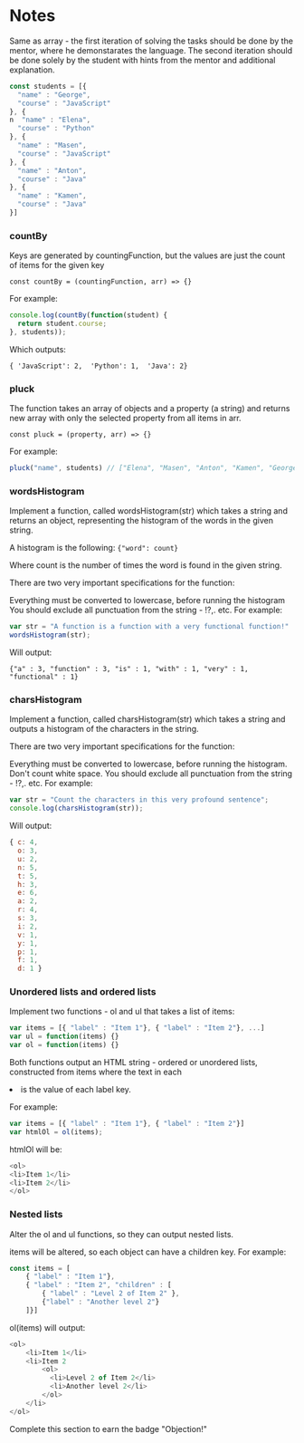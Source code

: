 # Notes
Same as array - the first iteration of solving the tasks should be done by the mentor, where he demonstarates the language. The second iteration should be done solely by the student with hints from the mentor and additional explanation.

```js
const students = [{
  "name" : "George",
  "course" : "JavaScript"
}, {
n  "name" : "Elena",
  "course" : "Python"
}, {
  "name" : "Masen",
  "course" : "JavaScript"
}, {
  "name" : "Anton",
  "course" : "Java"
}, {
  "name" : "Kamen",
  "course" : "Java"
}]
```

### countBy
Keys are generated by countingFunction, but the values are just the count of items for the given key

`const countBy = (countingFunction, arr) => {}`

For example:
```js
console.log(countBy(function(student) {
  return student.course;
}, students));
```
Which outputs:

`{ 'JavaScript': 2,  'Python': 1,  'Java': 2}`

### pluck
The function takes an array of objects and a property (a string) and returns new array with only the selected property from all items in arr.

`const pluck = (property, arr) => {}`

For example:

```js
pluck("name", students) // ["Elena", "Masen", "Anton", "Kamen", "George"]
```

### wordsHistogram
Implement a function, called wordsHistogram(str) which takes a string and returns an object, representing the histogram of the words in the given string.

A histogram is the following:
`{"word": count}`

Where count is the number of times the word is found in the given string.

There are two very important specifications for the function:

Everything must be converted to lowercase, before running the histogram
You should exclude all punctuation from the string - !?,. etc.
For example:

```js
var str = "A function is a function with a very functional function!"
wordsHistogram(str);
```

Will output:

`{"a" : 3, "function" : 3, "is" : 1, "with" : 1, "very" : 1, "functional" : 1}`

### charsHistogram
Implement a function, called charsHistogram(str) which takes a string and outputs a histogram of the characters in the string.

There are two very important specifications for the function:

Everything must be converted to lowercase, before running the histogram.
Don't count white space.
You should exclude all punctuation from the string - !?,. etc.
For example:

```js
var str = "Count the characters in this very profound sentence";
console.log(charsHistogram(str));
```

Will output:
```js
{ c: 4,
  o: 3,
  u: 2,
  n: 5,
  t: 5,
  h: 3,
  e: 6,
  a: 2,
  r: 4,
  s: 3,
  i: 2,
  v: 1,
  y: 1,
  p: 1,
  f: 1,
  d: 1 }
```

### Unordered lists and ordered lists
Implement two functions - ol and ul that takes a list of items:

```js
var items = [{ "label" : "Item 1"}, { "label" : "Item 2"}, ...]
var ul = function(items) {}
var ol = function(items) {}
```

Both functions output an HTML string - ordered or unordered lists, constructed from items where the text in each <li> is the value of each label key.

For example:

```js
var items = [{ "label" : "Item 1"}, { "label" : "Item 2"}]
var htmlOl = ol(items);
```

htmlOl will be:

```js
<ol>
<li>Item 1</li>
<li>Item 2</li>
</ol>

```

### Nested lists
Alter the ol and ul functions, so they can output nested lists.

items will be altered, so each object can have a children key. For example:
```js
const items = [
    { "label" : "Item 1"},
    { "label" : "Item 2", "children" : [
        { "label" : "Level 2 of Item 2" },
        {"label" : "Another level 2"}
    ]}]
```
ol(items) will output:

```js
<ol>
    <li>Item 1</li>
    <li>Item 2
        <ol>
          <li>Level 2 of Item 2</li>
          <li>Another level 2</li>
        </ol>
    </li>
</ol>
```

Complete this section to earn the badge "Objection!"
